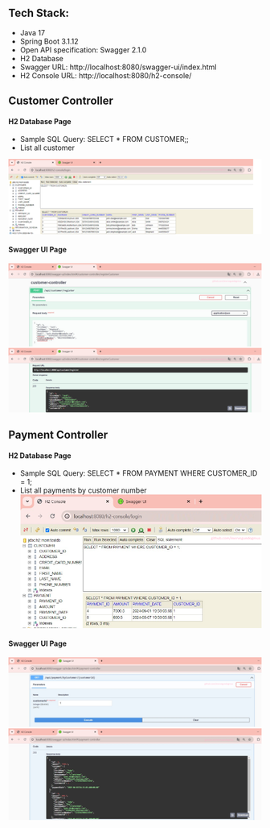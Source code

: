 
## Tech Stack: 
- Java 17
- Spring Boot 3.1.12
- Open API specification: Swagger 2.1.0
- H2 Database
- Swagger URL: http://localhost:8080/swagger-ui/index.html
- H2 Console URL: http://localhost:8080/h2-console/


## Customer Controller
#### H2 Database Page
- Sample SQL Query: SELECT * FROM CUSTOMER;;
- List all customer

![github](customer-register3.png)

#### Swagger UI Page
![github](customer-register.png)
![github](customer-register2.png)

## Payment Controller
#### H2 Database Page
- Sample SQL Query: SELECT * FROM PAYMENT WHERE CUSTOMER_ID = 1;
- List all payments by customer number
![github](payment-by-customer.png)

#### Swagger UI Page
![github](payment-by-customer2.png)
![github](payment-by-customer3.png)


